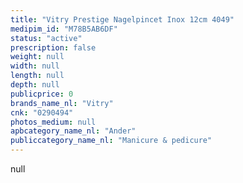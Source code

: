 ```yaml
---
title: "Vitry Prestige Nagelpincet Inox 12cm 4049"
medipim_id: "M78B5AB6DF"
status: "active"
prescription: false
weight: null
width: null
length: null
depth: null
publicprice: 0
brands_name_nl: "Vitry"
cnk: "0290494"
photos_medium: null
apbcategory_name_nl: "Ander"
publiccategory_name_nl: "Manicure & pedicure"
---
```

null

